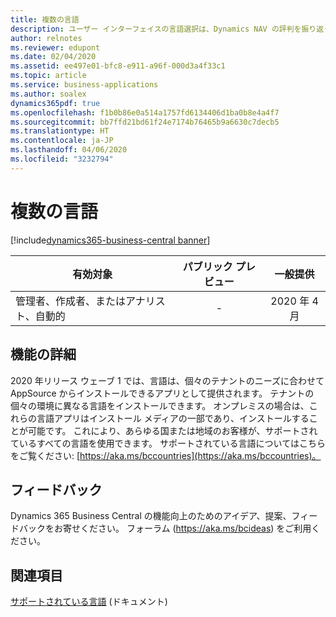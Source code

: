 ```yaml
---
title: 複数の言語
description: ユーザー インターフェイスの言語選択は、Dynamics NAV の評判を振り返っても、製品の重要な差別化要因であり続けてきました。 この機能は、Business Central online およびオンプレミスの最新のクライアントへ進歩しています。 顧客は、Microsoft が提供する言語と、パートナーが提供する特定の言語を、インストールして選択することができます。
author: relnotes
ms.reviewer: edupont
ms.date: 02/04/2020
ms.assetid: ee497e01-bfc8-e911-a96f-000d3a4f33c1
ms.topic: article
ms.service: business-applications
ms.author: soalex
dynamics365pdf: true
ms.openlocfilehash: f1b0b86e0a514a1757fd6134406d1ba0b8e4a4f7
ms.sourcegitcommit: bb7ffd21bd61f24e7174b76465b9a6630c7decb5
ms.translationtype: HT
ms.contentlocale: ja-JP
ms.lasthandoff: 04/06/2020
ms.locfileid: "3232794"
---
```

# <a name="multiple-languages"></a>複数の言語
[!include[dynamics365-business-central banner](../includes/dynamics365-business-central.md)]

| 有効対象    |  パブリック プレビュー | 一般提供 | 
| ---------- | :----------: |:----------: |
|管理者、作成者、またはアナリスト、自動的|-| 2020 年 4 月|






## <a name="feature-details"></a>機能の詳細
<!--feature detail start -->
2020 年リリース ウェーブ 1 では、言語は、個々のテナントのニーズに合わせて AppSource からインストールできるアプリとして提供されます。 テナントの個々の環境に異なる言語をインストールできます。 オンプレミスの場合は、これらの言語アプリはインストール メディアの一部であり、インストールすることが可能です。 これにより、あらゆる国または地域のお客様が、サポートされているすべての言語を使用できます。 サポートされている言語についてはこちらをご覧ください: [https://aka.ms/bccountries](https://aka.ms/bccountries)。
<!--feature detail end -->






## <a name="tell-us-what-you-think"></a>フィードバック
Dynamics 365 Business Central の機能向上のためのアイデア、提案、フィードバックをお寄せください。 フォーラム (https://aka.ms/bcideas) をご利用ください。




## <a name="see-also"></a>関連項目


<!--docs start-->
[サポートされている言語](https://aka.ms/bccountries) (ドキュメント)
<!--docs end-->

